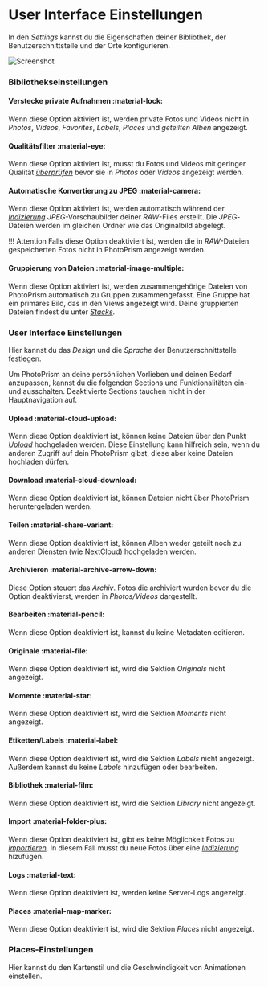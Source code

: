 # User Interface Einstellungen #

In den *Settings* kannst du die Eigenschaften deiner Bibliothek, der Benutzerschnittstelle und der Orte konfigurieren.

![Screenshot](img/settings.png)

### Bibliothekseinstellungen ###
#### Verstecke private Aufnahmen :material-lock: ####
Wenn diese Option aktiviert ist, werden private Fotos und Videos nicht in *Photos*, *Videos*, *Favorites*, *Labels*, *Places* und *geteilten Alben* angezeigt.

#### Qualitätsfilter :material-eye: ####
Wenn diese Option aktiviert ist, musst du Fotos und Videos mit geringer Qualität [*überprüfen*](../organize/review.md) bevor sie in *Photos* oder *Videos* angezeigt werden.

#### Automatische Konvertierung zu JPEG :material-camera: ####
Wenn diese Option aktiviert ist, werden automatisch während der [*Indizierung*](../library/indexing.md) *JPEG*-Vorschaubilder deiner *RAW*-Files erstellt. Die *JPEG*-Dateien werden im gleichen Ordner wie das Originalbild abgelegt.

!!! Attention
    Falls diese Option deaktiviert ist, werden die in *RAW*-Dateien gespeicherten Fotos nicht in PhotoPrism angezeigt werden.
    
#### Gruppierung von Dateien :material-image-multiple: ####
Wenn diese Option aktiviert ist, werden zusammengehörige Dateien von PhotoPrism automatisch zu Gruppen zusammengefasst.
Eine Gruppe hat ein primäres Bild, das in den Views angezeigt wird. Deine gruppierten Dateien findest du unter  [*Stacks*](../organize/stacks.md).
    
### User Interface Einstellungen ###
Hier kannst du das *Design* und die *Sprache* der Benutzerschnittstelle festlegen.

Um PhotoPrism an deine persönlichen Vorlieben und deinen Bedarf anzupassen, kannst du die folgenden Sections und Funktionalitäten ein- und ausschalten.
Deaktivierte Sections tauchen nicht in der Hauptnavigation auf.

#### Upload :material-cloud-upload: ####
Wenn diese Option deaktiviert ist, können keine Dateien über den Punkt [*Upload*](../library/upload.md) hochgeladen werden.
Diese Einstellung kann hilfreich sein, wenn du anderen Zugriff auf dein PhotoPrism gibst, diese aber keine Dateien hochladen dürfen.

#### Download :material-cloud-download: ####
Wenn diese Option deaktiviert ist, können Dateien nicht über PhotoPrism heruntergeladen werden.

#### Teilen :material-share-variant: ####
Wenn diese Option deaktiviert ist, können Alben weder geteilt noch zu anderen Diensten (wie NextCloud) hochgeladen werden.

#### Archivieren :material-archive-arrow-down: ####
Diese Option steuert das *Archiv*. Fotos die archiviert wurden bevor du die Option deaktivierst, werden in *Photos/Videos* dargestellt.

#### Bearbeiten :material-pencil: ####
Wenn diese Option deaktiviert ist, kannst du keine Metadaten editieren.

#### Originale :material-file: ####
Wenn diese Option deaktiviert ist, wird die Sektion *Originals* nicht angezeigt.

#### Momente :material-star: ####
Wenn diese Option deaktiviert ist, wird die Sektion *Moments* nicht angezeigt.

#### Etiketten/Labels :material-label: ####
Wenn diese Option deaktiviert ist, wird die Sektion *Labels* nicht angezeigt. Außerdem kannst du keine *Labels* hinzufügen oder bearbeiten.

#### Bibliothek :material-film: ####
Wenn diese Option deaktiviert ist, wird die Sektion *Library* nicht angezeigt.

#### Import :material-folder-plus: ####
Wenn diese Option deaktiviert ist, gibt es keine Möglichkeit Fotos zu [*importieren*](../library/import.md). In diesem Fall musst du neue Fotos über eine [*Indizierung*](../library/indexing.md) hizufügen.

#### Logs :material-text: ####
Wenn diese Option deaktiviert ist, werden keine Server-Logs angezeigt.

#### Places :material-map-marker: ####
Wenn diese Option deaktiviert ist, wird die Sektion *Places* nicht angezeigt.

### Places-Einstellungen ####
Hier kannst du den Kartenstil und die Geschwindigkeit von Animationen einstellen.
